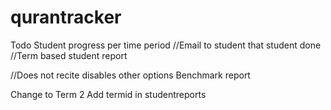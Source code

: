 # qurantracker

Todo
Student progress per time period
//Email to student that student done
//Term based student report

//Does not recite disables other options
Benchmark report

Change to Term 2
Add termid in studentreports